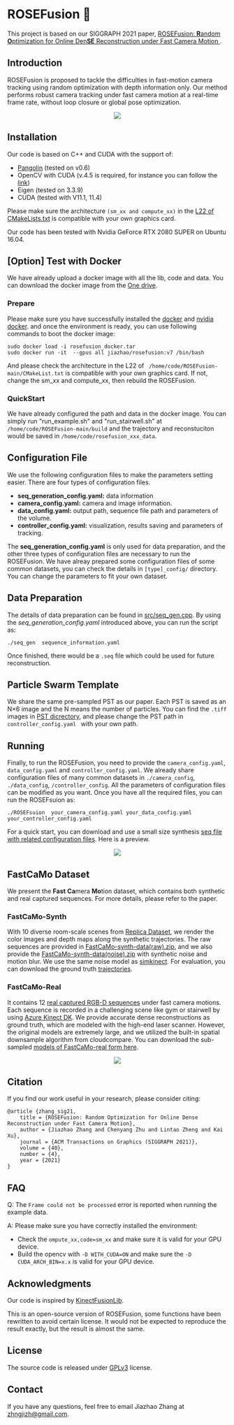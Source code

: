 # ROSEFusion :rose:

This project is based on our SIGGRAPH 2021 paper, [ROSEFusion: **R**andom **O**ptimization for Online Den**SE** Reconstruction under Fast Camera Motion
](https://arxiv.org/abs/2105.05600).



## Introduction

ROSEFusion is proposed to tackle the difficulties in fast-motion camera tracking using random optimization with depth information only. Our method performs robust  camera tracking under fast camera motion at a real-time frame rate, without loop closure or global pose optimization.

 <p id="demo1" align="center"> 
  <img src="assets/intro.gif" />
 </p>

## Installation
Our code is based on C++ and CUDA with the support of:
- [Pangolin](https://github.com/stevenlovegrove/Pangolin) (tested on v0.6)
- OpenCV with CUDA (v.4.5 is required, for instance you can follow the [link](https://gist.github.com/raulqf/f42c718a658cddc16f9df07ecc627be7))  
- Eigen (tested on 3.3.9)
- CUDA (tested with V11.1, 11.4)

Please make sure the architecture ```(sm_xx and compute_xx)``` in the [L22 of CMakeLists.txt](CMakeLists.txt#L22) is compatible with your own graphics card.


Our code has been tested with Nvidia GeForce RTX 2080 SUPER on Ubuntu 16.04. 

## [Option] Test with Docker

We have already upload a docker image with all the lib, code and data. You can download the docker image from the [One drive](https://1drv.ms/u/s!AvuKnc9E9hmqhh_D_8pksC-cC2ma?e=K5DFnN).

### **Prepare**
Please make sure you have successfully installed the [docker](https://www.docker.com/) and [nvidia docker](github.com/NVIDIA/nvidia-docker). and once the environment is ready, you can use following commands to boot the docker image:
```
sudo docker load -i rosefusion_docker.tar 
sudo docker run -it  --gpus all jiazhao/rosefusion:v7 /bin/bash
```


And please check the architecture in the L22 of ``` /home/code/ROSEFusion-main/CMakeList.txt``` is compatible with your own graphics card. If not, change the sm_xx and compute_xx, then rebuild the ROSEFusion.


### **QuickStart**
We have already configured the path and data in the docker image. You can simply run "run_example.sh" and "run_stairwell.sh" at  ```/home/code/ROSEFusion-main/build``` and the trajectory and reconstuciton would be saved in ```/home/code/rosefusion_xxx_data```. 



## Configuration File
We use the following configuration files to make the parameters setting easier. There are four types of configuration files.

- **seq_generation_config.yaml:** data information 
- **camera_config.yaml:** camera and image information.
- **data_config.yaml:** output path, sequence file path and parameters of the volume.
- **controller_config.yaml:** visualization, results saving and parameters of tracking.

The **seq_generation_config.yaml** is only used for data preparation, and the other three types of configuration files are necessary to run the ROSEFusion. We have alreay prepared some configuration files of some common datasets, you can check the details in `[type]_config/` directory. You can change the parameters to fit your own dataset.

## Data Preparation
The details of data preparation can be found in [src/seq_gen.cpp](src/seq_gen.cpp). By using the *seq_generation_config.yaml* introduced above, you can run the script as:
```
./seq_gen  sequence_information.yaml
```
Once finished, there would be a `.seq` file which could be used for future reconstruction.


## Particle Swarm Template
We share the same pre-sampled PST as our paper. Each PST is saved as an N×6 image and the N means the number of particles. You can find the ``.tiff`` images in [PST dicrectory](/PST), and please change the PST path in ``controller_config.yaml `` with your own path.

## Running
Finally, to run the ROSEFusion, you need to provide the `camera_config.yaml`, `data_config.yaml` and `controller_config.yaml`. We already share configuration files of many common datasets in `./camera_config`, `./data_config`, `/controller_config`. All the parameters of configuration files can be modified as you want. Once you have all the required files, you can run the ROSEFsuion as:
```
./ROSEFsuion  your_camera_config.yaml your_data_config.yaml your_controller_config.yaml
```
For a quick start, you can download and use a small size synthesis [seq file with related configuration files](https://1drv.ms/u/s!AvuKnc9E9hmqhhhkR1_FWUlDNxfO?e=M8S4iI). Here is a preview.


 <p id="demo1" align="center"> 
  <img src="assets/example.gif" />
 </p>

## FastCaMo Dataset
We present the **Fast** **Ca**mera **Mo**tion dataset, which contains both synthetic and real captured sequences. For more details, please refer to the paper.
### FastCaMo-Synth
With 10 diverse room-scale scenes from [Replica Dataset](https://github.com/facebookresearch/Replica-Dataset), we render the color images and depth maps along the synthetic trajectories. The raw sequences are provided in [FastCaMo-synth-data(raw).zip](https://1drv.ms/u/s!AvuKnc9E9hmqhgljQdXKJECStZ-W?e=wWD2Tz), and we also provide the [FastCaMo-synth-data(noise).zip](https://1drv.ms/u/s!AvuKnc9E9hmqhgoktvWzmX_x6v2k?e=rO3MWv) with synthetic noise and motion blur. We use the same noise model as [simkinect](https://github.com/ankurhanda/simkinect). For evaluation, you can download the ground truth [trajectories](https://1drv.ms/u/s!AvuKnc9E9hmqhghwEOxFW4Za4orv?e=q9HRSK).

### FastCaMo-Real
It contains 12 [real captured RGB-D sequences](https://1drv.ms/u/s!AvuKnc9E9hmqhXtEpQ1fMViDRh6x?e=3sCYft) under fast camera motions. Each sequence is recorded in a challenging scene like gym or stairwell by using [Azure Kinect DK](https://azure.microsoft.com/en-us/services/kinect-dk/). We provide accurate dense reconstructions as ground truth, which are modeled with the high-end laser scanner. However, the original models are extremely large, and we utilized the built-in spatial downsample algorithm from cloudcompare. You can download the sub-sampled [models of FastCaMo-real form here](https://1drv.ms/u/s!AvuKnc9E9hmqhgtSGIIH1FL5V2b1?e=HhNB0c). 

 <p id="demo1" align="center"> 
  <img src="assets/fastcamo-real.gif" />
 </p>

## Citation
If you find our work useful in your research, please consider citing:
```
@article {zhang_sig21,
    title = {ROSEFusion: Random Optimization for Online Dense Reconstruction under Fast Camera Motion},
    author = {Jiazhao Zhang and Chenyang Zhu and Lintao Zheng and Kai Xu},
    journal = {ACM Transactions on Graphics (SIGGRAPH 2021)},
    volume = {40},
    number = {4},
    year = {2021}
}
```

## FAQ
Q: The ```Frame could not be processed``` error is reported when running the example data.

A: Please make sure you have correctly installed the environment:
- Check the ```ompute_xx,code=sm_xx``` and make sure it is valid for your GPU device. 
- Build the opencv with ```-D WITH_CUDA=ON``` and make sure the ```-D CUDA_ARCH_BIN=x.x``` is valid for your GPU device.


## Acknowledgments
Our code is inspired by [KinectFusionLib](https://github.com/chrdiller/KinectFusionLib).

This is an open-source version of ROSEFusion, some functions have been rewritten to avoid certain license. It would not be expected to reproduce the result exactly, but the result is almost the same.
## License
The source code is released under [GPLv3](https://www.gnu.org/licenses/gpl-3.0.html) license.

## Contact
If you have any questions, feel free to email Jiazhao Zhang at zhngjizh@gmail.com.

